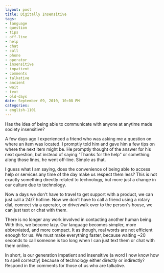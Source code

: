 ```yaml
--- 
layout: post
title: Digitally Insensitive
tags: 
- language
- question
- tips
- off-line
- help
- chat
- call
- phone
- operator
- insensitive
- impatient
- comments
- talkative
- ancient
- wait
- text
- old-days
date: September 09, 2010, 10:08 PM
categories: 
- english-1101
---
```

Has the idea of being able to communicate with anyone at anytime made society insensitive?

A few days ago I experienced a friend who was asking me a question on where an item was located. I promptly told him and gave him a few tips on where the next item might be. He promptly thought of the answer for his next question, but instead of saying "Thanks for the help" or something along those lines, he went off-line. Simple as that.

I guess what I am saying, does the convenience of being able to access help or services any time of the day make us respect them less? This is not exactly something directly related to technology, but more just a change in our culture due to technology.

Now a days we don't have to travel to get support with a product, we can just call a 24/7 hotline. Now we don't have to call a friend using a rotary dial, connect via a operator, or drive/walk over to the person's house, we can just text or chat with them.

There is no longer any work involved in contacting another human being. With this, we become lazy. Our language becomes simpler, more abbreviated, and more compact. It as though, real words are not efficient enough for us. We must make everything faster, because waiting ~20 seconds to call someone is too long when I can just text them or chat with them online.

In short, is our generation impatient and insensitive (a word I now know how to spell correctly) because of technology either directly or indirectly? Respond in the comments for those of us who are talkative.
